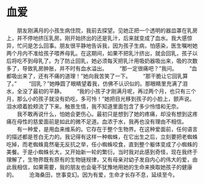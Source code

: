 # 血爱
　　朋友刚满月的小孩生病住院，我前去探望。见她正把一个透明的器皿罩在乳房上，并不停地挤压乳房。刚开始挤出的还是乳汁，后来就变成了血水。我大感惊异，忙问是怎么回事。朋友很平静地告诉我，因为孩子生病，怕感染，医生嘱咐她两个月内不准给孩子喂养母乳。在这期间，如果不把乳汁挤出，就会回乳，孩子以后将吃不到母乳了。为了防止回乳，她必须每天把乳汁用吸奶器吸出来，吸的次数多了，导致乳房肿胀，并不时有血水溢出。 
　　“那一定很痛吧？”我问。 
　　“血都吸出来了，还有不痛的道理！”她向我苦笑了一下。 
　　“那干脆让它回乳算了。” 
　　“回乳？”她睁圆了眼睛望着我，仿佛不认识似的。那眼睛里充满了泪水，全没了最初的平静。 
　　“我的小孩子才刚满月呢，再过两个月，也只有三个月，那么小的孩子就没有奶吃，多可怜！”她把目光移到孩子的小脸上，颤声说。泪水顺着脸颊流了下来。触景生情，我不知道里面包含了多少怜惜和无奈。 
　　我不敢再说什么，怕她会更伤心。最初只是想到了她的疼痛，却没有想到这疼痛在母性的慈爱面前是如此的微不足道。血浓于水，我再也没有理由不相信。 
　　有一种爱，是用血来维系的。它存在于整个生物界。在这种爱面前，任何语言的描述都是苍白无力的。我记得有这样一种蜘蛛，在它出生之后，立刻要把老蜘蛛吃掉，而老蜘蛛竟然毫无反抗之举，任小蜘蛛咬食，直到整个躯体变成了小蜘蛛的美餐。于是小蜘蛛长大，又开始新一轮的繁衍。当时我对此感到奇怪，现在我终于理解了，生物界既有原有的生物链规律，又有母亲对幼子发自内心的伟大的爱，由此我相信，如果需要，我的朋友也会毫不犹豫地用她的生命来换取她孩子的健康的。 
　　沧海桑田，世事变幻。因为有爱，生命才长存不息，延续至今。
 